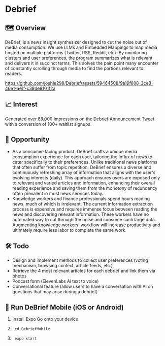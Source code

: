 # Debrief
## :world_map: Overview
DeBrief, is a news insight synthesizer designed to cut the noise out of media consumption. We use LLMs and Embedded Mappings to map media hosted on multiple platforms (Twitter, RSS, Reddit, etc). By monitoring clusters and user preferences, the program summarizes what is relevant and delivers it in succinct terms. This solves the pain point many encounter of constantly scrolling through media to find the portions relevant to readers.

https://github.com/joshle298/Debrief/assets/59464508/9a19f808-3ce8-46e1-ae1f-c394e8101f2a

## :chart_with_upwards_trend: Interest
Generated over 88,000 impressions on the [Debrief Announcement Tweet](https://twitter.com/minafahmi_/status/1642899127427125254?s=46&t=FEAelgSnjY-y4meDl6F6Xg) with a conversion of 100+ waitlist signups.

## :door: Opportunity
- As a consumer-facing product: DeBrief crafts a unique media consumption experience for each user, tailoring the influx of news to cater specifically to their preferences. Unlike traditional news platforms that often suffer from topic repetition, DeBrief ensures a diverse and continuously refreshing array of information that aligns with the user's evolving interests (daily). This approach ensures users are exposed only to relevant and varied articles and information, enhancing their overall reading experience and saving them from the monotony of redundancy often prevalent in most news services today.
- Knowledge workers and finance professionals spend hours reading news, much of which is irrelevant. The current information extraction process is expensive and requires immense focus between reading the news and discovering relevant information. These workers have no automated way to cut through the noise and consume such large data. Augmenting knowledge workers’ workflow will increase productivity and ultimately require less labor to complete the same work.

## 🛠️ Todo
- Design and implement methods to collect user preferences (voting mechanism, browsing context, article feeds, etc.)
- Retrieve the 4 most relevant articles for each debrief and link them via photos
- Podcast form (ElevenLabs Ai text to voice)
- Conversational feature (allow users to have a conversation with Ai on questions that may arise during a debrief)

## 📱 Run DeBrief Mobile (iOS or Android)

1. Install Expo Go onto your device
2.      cd DebriefMobile
3.      expo start
